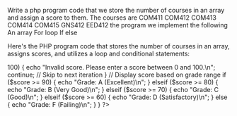 
Write a php program code that we store the number of courses in an array and assign a score to them.
The courses are
COM411
COM412
COM413
COM414
COM415
GNS412
EED412
the program we implement the following
An array
For loop 
If else









Here's the PHP program code that stores the number of courses in an array, assigns scores, and utilizes a loop and conditional statements:


<?php

// Define the courses as an array
$courses = array("COM411", "COM412", "COM413", "COM414", "COM415", "GNS412", "EED412");

// Loop through each course
for ($i = 0; $i < count($courses); $i++) {
  
  // Prompt user to enter score for current course
  echo "Enter score for " . $courses[$i] . ": ";
  $score = (int)fgets(STDIN); // Read input and convert to integer

  // Validate score (optional)
  if ($score < 0 || $score > 100) {
    echo "Invalid score. Please enter a score between 0 and 100.\n";
    continue; // Skip to next iteration
  }

  // Display score based on grade range
  if ($score >= 90) {
    echo "Grade: A (Excellent)\n";
  } elseif ($score >= 80) {
    echo "Grade: B (Very Good)\n";
  } elseif ($score >= 70) {
    echo "Grade: C (Good)\n";
  } elseif ($score >= 60) {
    echo "Grade: D (Satisfactory)\n";
  } else {
    echo "Grade: F (Failing)\n";
  }
}

?>

